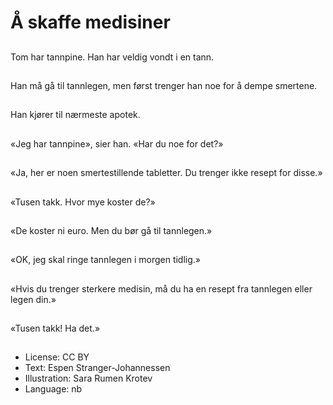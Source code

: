 # Å skaffe medisiner

##
Tom har tannpine. Han har veldig vondt i en tann.

##
Han må gå til tannlegen, men først trenger han noe for å dempe smertene.

##
Han kjører til nærmeste apotek.

##
«Jeg har tannpine», sier han. «Har du noe for det?»

##
«Ja, her er noen smertestillende tabletter. Du trenger ikke resept for disse.»

##
«Tusen takk. Hvor mye koster de?»

##
«De koster ni euro. Men du bør gå til tannlegen.»

##
«OK, jeg skal ringe tannlegen i morgen tidlig.»

##
«Hvis du trenger sterkere medisin, må du ha en resept fra tannlegen eller legen din.»

##
«Tusen takk! Ha det.»

##
* License: CC BY
* Text: Espen Stranger-Johannessen
* Illustration: Sara Rumen Krotev
* Language: nb
